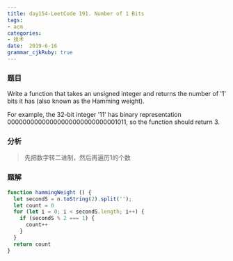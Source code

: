 ```yaml
---
title: day154-LeetCode 191. Number of 1 Bits
tags: 
- acm
categories: 
- 技术
date:  2019-6-16
grammar_cjkRuby: true
---
```

### 题目

Write a function that takes an unsigned integer and returns the number of ’1' bits it has (also known as the Hamming weight).

For example, the 32-bit integer ’11' has binary representation 00000000000000000000000000001011, so the function should return 3.
<!--more-->

### 分析

> 先把数字转二进制，然后再遍历1的个数

### 题解

```js
function hammingWeight () {
  let secondS = n.toString(2).split('');
  let count = 0
  for (let i = 0; i < secondS.length; i++) {
    if (secondS % 2 === 1) {
      count++
    }
  }
  return count
}
```